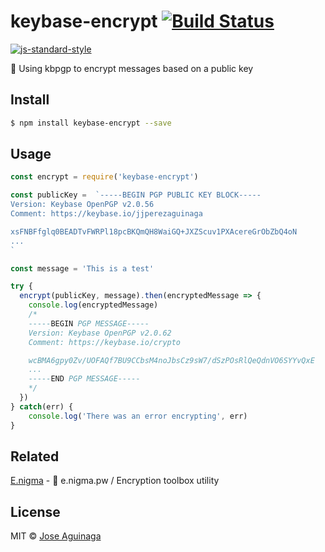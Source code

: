# keybase-encrypt [![Build Status](https://img.shields.io/travis/jjperezaguinaga/keybase-encrypt/master.svg?style=flat-square)](https://travis-ci.org/jjperezaguinaga/keybase-encrypt)
[![js-standard-style](https://cdn.rawgit.com/feross/standard/master/badge.svg)](https://github.com/feross/standard)


🔑  Using kbpgp to encrypt messages based on a public key

## Install

```bash
$ npm install keybase-encrypt --save
```

## Usage

```js
const encrypt = require('keybase-encrypt')

const publicKey =  `-----BEGIN PGP PUBLIC KEY BLOCK-----
Version: Keybase OpenPGP v2.0.56
Comment: https://keybase.io/jjperezaguinaga

xsFNBFfglq0BEADTvFWRPl18pcBKQmQH8WaiGQ+JXZScuv1PXAcereGrObZbQ4oN
...
`

const message = 'This is a test'

try {
  encrypt(publicKey, message).then(encryptedMessage => {
    console.log(encryptedMessage)
    /*
    -----BEGIN PGP MESSAGE-----
    Version: Keybase OpenPGP v2.0.62
    Comment: https://keybase.io/crypto

    wcBMA6gpy0Zv/UOFAQf7BU9CCbsM4noJbsCz9sW7/dSzPOsRlQeQdnVO6SYYvQxE
    ...
    -----END PGP MESSAGE-----
    */
  })
} catch(err) {
    console.log('There was an error encrypting', err)
}


```

## Related

[E.nigma](https://github.com/jjperezaguinaga/e.nigma.pw) - 🔐 e.nigma.pw / Encryption toolbox utility

## License

MIT © [Jose Aguinaga](https://jjperezaguinaga.com)
